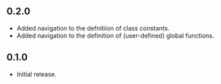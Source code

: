 ## 0.2.0
* Added navigation to the defnitiion of class constants.
* Added navigation to the definition of (user-defined) global functions.

## 0.1.0
* Initial release.

